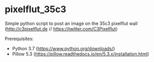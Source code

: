 # pixelflut_35c3
Simple python script to post an image on the 35c3 pixelflut wall (http://c3pixelflut.de // https://twitter.com/C3Pixelflut)

Prerequisites:
- Python 3.7 (https://www.python.org/downloads/)
- Pillow 5.3 (https://pillow.readthedocs.io/en/5.3.x/installation.html)
